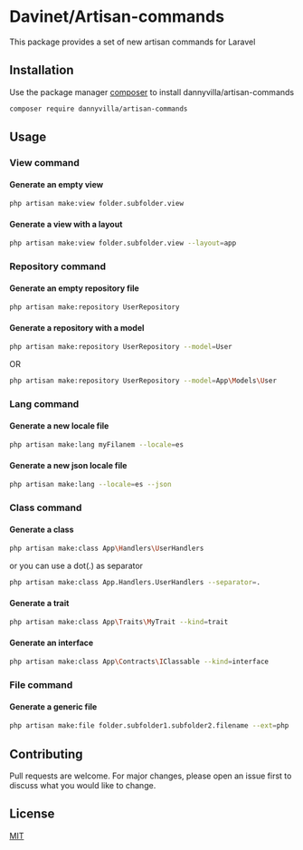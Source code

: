 # Davinet/Artisan-commands

This package provides a set of new artisan commands for Laravel

## Installation

Use the package manager [composer](https://getcomposer.org/) to install dannyvilla/artisan-commands

```bash
composer require dannyvilla/artisan-commands
```

## Usage

### View command
#### Generate an empty view 
```bash
php artisan make:view folder.subfolder.view
```

#### Generate a view with a layout
```bash
php artisan make:view folder.subfolder.view --layout=app
```

### Repository command
#### Generate an empty repository file
```bash
php artisan make:repository UserRepository
```
#### Generate a repository with a model
```bash
php artisan make:repository UserRepository --model=User
```
OR
```bash
php artisan make:repository UserRepository --model=App\Models\User
```

### Lang command
#### Generate a new locale file 
```bash
php artisan make:lang myFilanem --locale=es
```

#### Generate a new json locale file
```bash
php artisan make:lang --locale=es --json
```

### Class command
#### Generate a class
```bash
php artisan make:class App\Handlers\UserHandlers
```
or you can use a dot(.) as separator
```bash
php artisan make:class App.Handlers.UserHandlers --separator=.
```

#### Generate a trait 
```bash
php artisan make:class App\Traits\MyTrait --kind=trait
```

#### Generate an interface
```bash
php artisan make:class App\Contracts\IClassable --kind=interface
```

### File command
#### Generate a generic file 
```bash
php artisan make:file folder.subfolder1.subfolder2.filename --ext=php
```

## Contributing
Pull requests are welcome. For major changes, please open an issue first to discuss what you would like to change.

## License
[MIT](https://choosealicense.com/licenses/mit/)
